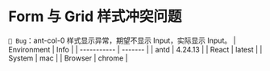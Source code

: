 # Form 与 Grid 样式冲突问题

`🐛 Bug`：ant-col-0 样式显示异常，期望不显示 Input，实际显示 Input。
| Environment | Info |
| ----------- | ------- |
| antd | 4.24.13 |
| React | latest |
| System | mac |
| Browser | chrome |
